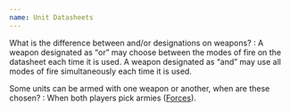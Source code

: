 ```yaml
---
name: Unit Datasheets
---
```

What is the difference between <span class="text-uppercase">and</span>/<span class="text-uppercase">or</span> designations on weapons?
: A weapon designated as <q><span class="text-uppercase">or</span></q> may choose between the modes of fire on the datasheet each time it is used. A weapon designated as <q><span class="text-uppercase">and</span></q> may use all modes of fire simultaneously each time it is used.

Some units can be armed with one weapon or another, when are these chosen?
: When both players pick armies ([Forces](#forces-1)).